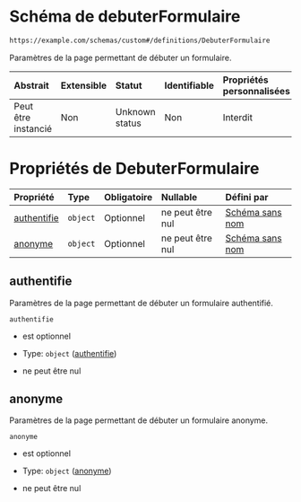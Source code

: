 # Schéma de debuterFormulaire

```txt
https://example.com/schemas/custom#/definitions/DebuterFormulaire
```

Paramètres de la page permettant de débuter un formulaire.

| Abstrait            | Extensible | Statut         | Identifiable | Propriétés personnalisées | Propriétés Additionnelles | Limites d'accès | Défini dans                                                                        |
| :------------------ | :--------- | :------------- | :----------- | :------------------------ | :------------------------ | :-------------- | :--------------------------------------------------------------------------------- |
| Peut être instancié | Non        | Unknown status | Non          | Interdit                  | Interdit                  | aucun           | [FRW.form.schema.json\*](../out/FRW.form.schema.json "ouvrir le schéma d'origine") |

# Propriétés de DebuterFormulaire

| Propriété                   | Type     | Obligatoire | Nullable         | Défini par                                                                                                                                                                |
| :-------------------------- | :------- | :---------- | :--------------- | :------------------------------------------------------------------------------------------------------------------------------------------------------------------------ |
| [authentifie](#authentifie) | `object` | Optionnel   | ne peut être nul | [Schéma sans nom](frw-definitions-debuterformulaire-properties-authentifie.md "https://example.com/schemas/custom#/definitions/DebuterFormulaire/properties/authentifie") |
| [anonyme](#anonyme)         | `object` | Optionnel   | ne peut être nul | [Schéma sans nom](frw-definitions-debuterformulaire-properties-anonyme.md "https://example.com/schemas/custom#/definitions/DebuterFormulaire/properties/anonyme")         |

## authentifie

Paramètres de la page permettant de débuter un formulaire authentifié.

`authentifie`

*   est optionnel

*   Type: `object` ([authentifie](frw-definitions-debuterformulaire-properties-authentifie.md))

*   ne peut être nul

## anonyme

Paramètres de la page permettant de débuter un formulaire anonyme.

`anonyme`

*   est optionnel

*   Type: `object` ([anonyme](frw-definitions-debuterformulaire-properties-anonyme.md))

*   ne peut être nul
